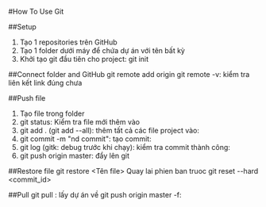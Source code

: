 #How To Use Git

##Setup
1. Tạo 1 repositories trên GitHub
2. Tạo 1 folder dưới máy để chứa dự án với tên bất kỳ
3. Khởi tạo git đầu tiên cho project: git init

##Connect folder and GitHub
git remote add origin <link >
git remote -v: kiểm tra liên kết link đúng chưa

##Push file
1. Tạo file trong folder
2. git status: Kiểm tra file mới thêm vào
3. git add . (git add --all): thêm tất cả các file project vào:
4. git commit -m "nd commit": tạo commit:
5. git log (gitk: debug trước khi chạy): kiểm tra commit thành công: 
6. git push origin master: đẩy lên git

##Restore file
git restore <Tên file>
Quay lai phien ban truoc
git reset --hard <commit_id>

##Pull
git pull <link gitHub>: lấy dự án về
git push origin master -f: